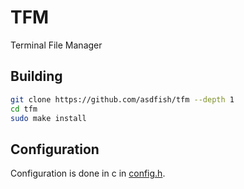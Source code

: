 # TFM
Terminal File Manager

## Building
~~~sh
git clone https://github.com/asdfish/tfm --depth 1
cd tfm
sudo make install
~~~

## Configuration
Configuration is done in c in [config.h](./config.h).
